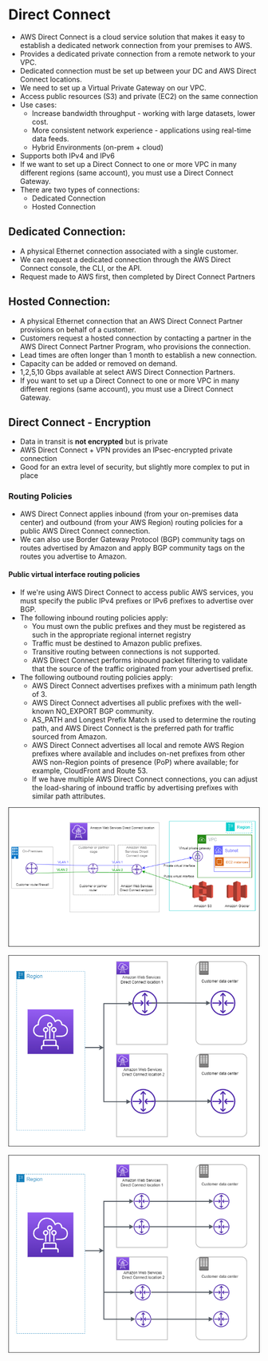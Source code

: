 # Direct Connect
- AWS Direct Connect is a cloud service solution that makes it easy to establish a dedicated network connection from your premises to AWS.
- Provides a dedicated private connection from a remote network to your VPC.
- Dedicated connection must be set up between your DC and AWS Direct Connect locations.
- We need to set up a Virtual Private Gateway on our VPC.
- Access public resources (S3) and private (EC2) on the same connection
- Use cases:
  - Increase bandwidth throughput - working with large datasets, lower cost.
  - More consistent network experience - applications using real-time data feeds.
  - Hybrid Environments (on-prem + cloud)
- Supports both IPv4 and IPv6
- If we want to set up a Direct Connect to one or more VPC in many different regions (same account), you must use a Direct Connect Gateway.
- There are two types of connections:
  - Dedicated Connection
  - Hosted Connection

## Dedicated Connection: 
- A physical Ethernet connection associated with a single customer. 
- We can request a dedicated connection through the AWS Direct Connect console, the CLI, or the API.
- Request made to AWS first, then completed by Direct Connect Partners

## Hosted Connection: 
- A physical Ethernet connection that an AWS Direct Connect Partner provisions on behalf of a customer. 
- Customers request a hosted connection by contacting a partner in the AWS Direct Connect Partner Program, who provisions the connection.
- Lead times are often longer than 1 month to establish a new connection.
- Capacity can be added or removed on demand.
- 1,2,5,10 Gbps available at select AWS Direct Connection Partners.
- If you want to set up a Direct Connect to one or more VPC in many different regions (same account), you must use a Direct Connect Gateway.

## Direct Connect - Encryption
- Data in transit is **not encrypted** but is private
- AWS Direct Connect + VPN provides an IPsec-encrypted private connection
- Good for an extra level of security, but slightly more complex to put in place

### Routing Policies
- AWS Direct Connect applies inbound (from your on-premises data center) and outbound (from your AWS Region) routing policies for a public AWS Direct Connect connection. 
- We can also use Border Gateway Protocol (BGP) community tags on routes advertised by Amazon and apply BGP community tags on the routes you advertise to Amazon.

#### Public virtual interface routing policies
- If we're using AWS Direct Connect to access public AWS services, you must specify the public IPv4 prefixes or IPv6 prefixes to advertise over BGP.
- The following inbound routing policies apply:
  - You must own the public prefixes and they must be registered as such in the appropriate regional internet registry
  - Traffic must be destined to Amazon public prefixes. 
  - Transitive routing between connections is not supported.
  - AWS Direct Connect performs inbound packet filtering to validate that the source of the traffic originated from your advertised prefix.
- The following outbound routing policies apply:
  - AWS Direct Connect advertises prefixes with a minimum path length of 3.
  - AWS Direct Connect advertises all public prefixes with the well-known NO_EXPORT BGP community.
  - AS_PATH and Longest Prefix Match is used to determine the routing path, and AWS Direct Connect is the preferred path for traffic sourced from Amazon.
  - AWS Direct Connect advertises all local and remote AWS Region prefixes where available and includes on-net prefixes from other AWS non-Region points of presence       (PoP) where available; for example, CloudFront and Route 53.
  - If we have multiple AWS Direct Connect connections, you can adjust the load-sharing of inbound traffic by advertising prefixes with similar path attributes.

![aws-privatelink](/Networking/images/direct-connect-overview.png)

![aws-privatelink](/Networking/images/dc-high-resiliency.png)

![aws-privatelink](/Networking/images/dc-max-resiliency.png)
